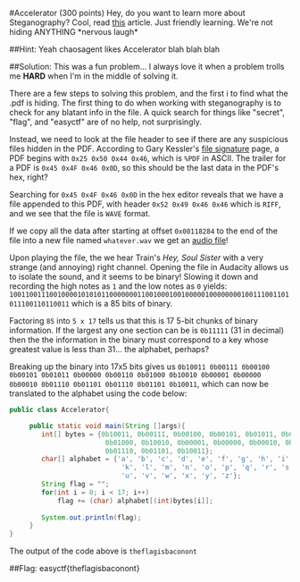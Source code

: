 #Accelerator (300 points)
Hey, do you want to learn more about Steganography? Cool, read [this](https://www.easyctf.com/static/problems/accel/steg.pdf) article. Just friendly learning. We're not hiding ANYTHING \*nervous laugh\*

##Hint:
Yeah chaosagent likes Accelerator blah blah blah

##Solution:
This was a fun problem... I always love it when a problem trolls me **HARD** when I'm in the middle of solving it.

There are a few steps to solving this problem, and the first i to find what the .pdf is hiding. The first thing to do when working with steganography is to check for any blatant info in the file. A quick search for things like "secret", "flag", and "easyctf" are of no help, not surprisingly.

Instead, we need to look at the file header to see if there are any suspicious files hidden in the PDF. According to Gary Kessler's [file signature](http://www.garykessler.net/library/file_sigs.html) page, a PDF begins with `0x25 0x50 0x44 0x46`, which is `%PDF` in ASCII. The trailer for a PDF is `0x45 0x4F 0x46 0x0D`, so this should be the last data in the PDF's hex, right?  

Searching for `0x45 0x4F 0x46 0x0D` in the hex editor reveals that we have a file appended to this PDF, with header `0x52 0x49 0x46 0x46` which is `RIFF`, and we see that the file is `WAVE` format.

If we copy all the data after starting at offset `0x00118284` to the end of the file into a new file named `whatever.wav` we get an [audio file](https://github.com/ztaylor54/CTF/blob/master/EasyCTF%202015/soul_sister.wav)!

Upon playing the file, the we hear Train's *Hey, Soul Sister* with a very strange (and annoying) right channel. Opening the file in Audacity allows us to isolate the sound, and it seems to be binary! Slowing it down and recording the high notes as `1` and the low notes as `0` yields:
`1001100111001000010101011000000011001000100100000100000000100111001101011100110110011`
which is a 85 bits of binary.

Factoring `85` into `5 x 17` tells us that this is 17 5-bit chunks of binary information. If the largest any one section can be is `0b11111` (31 in decimal) then the the information in the binary must correspond to a key whose greatest value is less than 31... the alphabet, perhaps?

Breaking up the binary into 17x5 bits gives us `0b10011 0b00111 0b00100 0b00101 0b01011 0b00000 0b00110 0b01000 0b10010 0b00001 0b00000 0b00010 0b01110 0b01101 0b01110 0b01101 0b10011`, which can now be translated to the alphabet using the code below:
```java
public class Accelerator{

     public static void main(String []args){
        int[] bytes = {0b10011, 0b00111, 0b00100, 0b00101, 0b01011, 0b00000, 0b00110,
                        0b01000, 0b10010, 0b00001, 0b00000, 0b00010, 0b01110, 0b01101,
                        0b01110, 0b01101, 0b10011};
        char[] alphabet = {'a', 'b', 'c', 'd', 'e', 'f', 'g', 'h', 'i', 'j',
                            'k', 'l', 'm', 'n', 'o', 'p', 'q', 'r', 's', 't',
                            'u', 'v', 'w', 'x', 'y', 'z'};
        String flag = "";
        for(int i = 0; i < 17; i++)
            flag += (char) alphabet[(int)bytes[i]];
        
        System.out.println(flag);
     }
}
```
The output of the code above is `theflagisbaconont`

##Flag: easyctf{theflagisbaconont}
